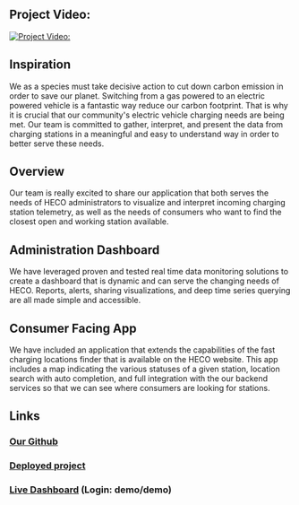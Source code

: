 ## Project Video:
[![Project Video:](https://img.youtube.com/vi/YdtEFqkVBOk/0.jpg)](https://www.youtube.com/watch?vYdtEFqkVBOk&feature=emb_title)


## Inspiration

We as a species must take decisive action to cut down carbon emission in order to save our planet. Switching from a gas powered to an electric powered vehicle is a fantastic way reduce our carbon footprint. That is why it is crucial that our community's electric vehicle charging needs are being met. Our team is committed to gather, interpret, and present
the data from charging stations in a meaningful and easy to understand way in order to better serve these needs.

## Overview
Our team is really excited to share our application that both serves the needs of HECO administrators to visualize and interpret incoming charging station telemetry, as well as the needs of consumers who want to find the closest open and working station available.

## Administration Dashboard
We have leveraged proven and tested real time data monitoring solutions to create a dashboard that is dynamic and can serve the changing needs of HECO. Reports, alerts, sharing visualizations, and deep time series querying are all made simple and accessible. 

## Consumer Facing App
We have included an application that extends the capabilities of the fast charging locations finder that is available on the HECO website. This app includes a map indicating the various statuses of a given station, location search with auto completion, and full integration with the our backend services so that we can see where consumers are looking for stations.

## Links

### [Our Github](https://github.com/HACC2019/hacc-overflow/)

### [Deployed project](https://hacc.aparcar.org)

### [Live Dashboard](https://hacc.aparcar.org/monitoring/d/1iX4RMAWk/overview?orgId=1&refresh=1m&from=1573568903794&to=1573590503794) (Login: demo/demo)
